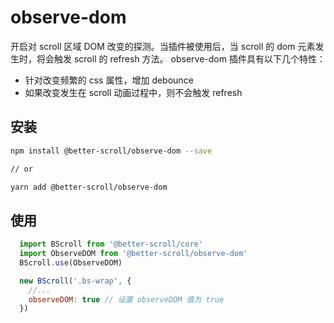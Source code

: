# observe-dom

开启对 scroll 区域 DOM 改变的探测。当插件被使用后，当 scroll 的 dom 元素发生时，将会触发 scroll 的 refresh 方法。 observe-dom 插件具有以下几个特性：

- 针对改变频繁的 css 属性，增加 debounce
- 如果改变发生在 scroll 动画过程中，则不会触发 refresh

## 安装

```bash
npm install @better-scroll/observe-dom --save

// or

yarn add @better-scroll/observe-dom
```

## 使用

  ```js
    import BScroll from '@better-scroll/core'
    import ObserveDOM from '@better-scroll/observe-dom'
    BScroll.use(ObserveDOM)

    new BScroll('.bs-wrap', {
      //...
      observeDOM: true // 设置 observeDOM 值为 true
    })
  ```
